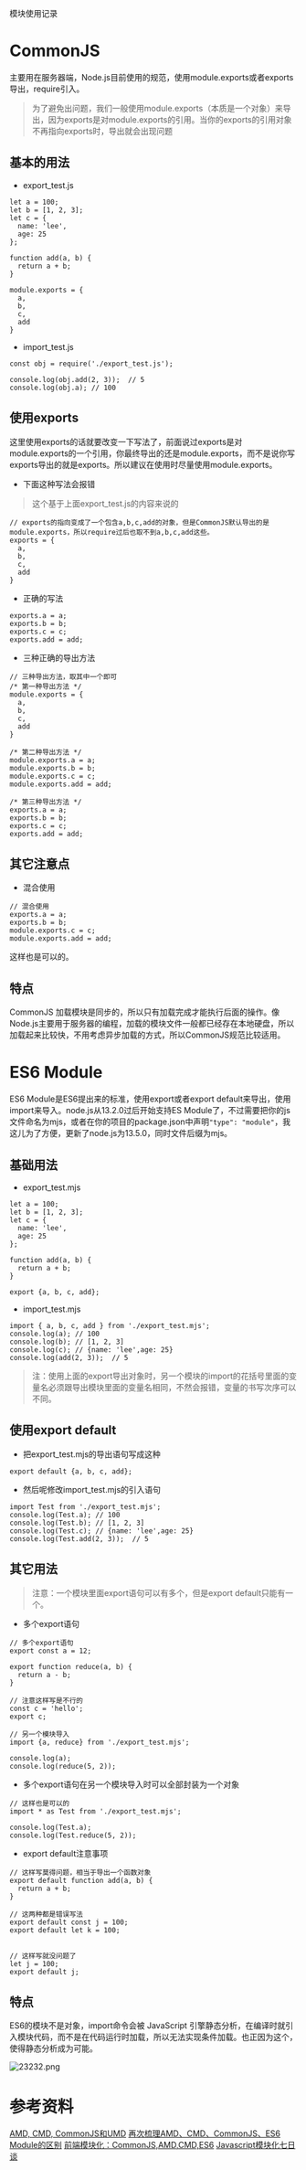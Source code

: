 模块使用记录

# CommonJS
主要用在服务器端，Node.js目前使用的规范，使用module.exports或者exports导出，require引入。

> 为了避免出问题，我们一般使用module.exports（本质是一个对象）来导出，因为exports是对module.exports的引用。当你的exports的引用对象不再指向exports时，导出就会出现问题

## 基本的用法

- export_test.js
```
let a = 100;
let b = [1, 2, 3];
let c = {
  name: 'lee',
  age: 25
};

function add(a, b) {
  return a + b;
}

module.exports = {
  a,
  b,
  c,
  add
}
```

- import_test.js
```
const obj = require('./export_test.js');

console.log(obj.add(2, 3));  // 5
console.log(obj.a); // 100
```

## 使用exports
这里使用exports的话就要改变一下写法了，前面说过exports是对module.exports的一个引用，你最终导出的还是module.exports，而不是说你写exports导出的就是exports。所以建议在使用时尽量使用module.exports。

- 下面这种写法会报错

> 这个基于上面export_test.js的内容来说的

```
// exports的指向变成了一个包含a,b,c,add的对象，但是CommonJS默认导出的是module.exports，所以require过后也取不到a,b,c,add这些。
exports = {
  a,
  b,
  c,
  add
}
```
- 正确的写法
```
exports.a = a;
exports.b = b;
exports.c = c;
exports.add = add;
```
- 三种正确的导出方法
```
// 三种导出方法，取其中一个即可
/* 第一种导出方法 */
module.exports = {
  a,
  b,
  c,
  add
}

/* 第二种导出方法 */
module.exports.a = a;
module.exports.b = b;
module.exports.c = c;
module.exports.add = add;

/* 第三种导出方法 */
exports.a = a;
exports.b = b;
exports.c = c;
exports.add = add;
```

## 其它注意点

- 混合使用
```
// 混合使用
exports.a = a;
exports.b = b;
module.exports.c = c;
module.exports.add = add;
```
这样也是可以的。

## 特点
CommonJS 加载模块是同步的，所以只有加载完成才能执行后面的操作。像Node.js主要用于服务器的编程，加载的模块文件一般都已经存在本地硬盘，所以加载起来比较快，不用考虑异步加载的方式，所以CommonJS规范比较适用。

# ES6 Module
ES6 Module是ES6提出来的标准，使用export或者export default来导出，使用import来导入。node.js从13.2.0过后开始支持ES Module了，不过需要把你的js文件命名为mjs，或者在你的项目的package.json中声明`"type": "module"`，我这儿为了方便，更新了node.js为13.5.0，同时文件后缀为mjs。

## 基础用法

- export_test.mjs
```
let a = 100;
let b = [1, 2, 3];
let c = {
  name: 'lee',
  age: 25
};

function add(a, b) {
  return a + b;
}

export {a, b, c, add};
```
- import_test.mjs
```
import { a, b, c, add } from './export_test.mjs';
console.log(a); // 100
console.log(b); // [1, 2, 3]
console.log(c); // {name: 'lee',age: 25}
console.log(add(2, 3));  // 5
```
> 注：使用上面的export导出对象时，另一个模块的import的花括号里面的变量名必须跟导出模块里面的变量名相同，不然会报错，变量的书写次序可以不同。

## 使用export default

- 把export_test.mjs的导出语句写成这种
```
export default {a, b, c, add};
```

- 然后呢修改import_test.mjs的引入语句
```
import Test from './export_test.mjs';
console.log(Test.a); // 100
console.log(Test.b); // [1, 2, 3]
console.log(Test.c); // {name: 'lee',age: 25}
console.log(Test.add(2, 3));  // 5
```

## 其它用法

> 注意：一个模块里面export语句可以有多个，但是export default只能有一个。

- 多个export语句
```
// 多个export语句
export const a = 12;

export function reduce(a, b) {
  return a - b;
}

// 注意这样写是不行的
const c = 'hello';
export c;

// 另一个模块导入
import {a, reduce} from './export_test.mjs';

console.log(a);
console.log(reduce(5, 2));
```
- 多个export语句在另一个模块导入时可以全部封装为一个对象
```
// 这样也是可以的
import * as Test from './export_test.mjs';

console.log(Test.a);
console.log(Test.reduce(5, 2));
```

- export default注意事项
```
// 这样写莫得问题，相当于导出一个函数对象
export default function add(a, b) {
  return a + b;
}

// 这两种都是错误写法
export default const j = 100;
export default let k = 100;


// 这样写就没问题了
let j = 100;
export default j;
```

## 特点
ES6的模块不是对象，import命令会被 JavaScript 引擎静态分析，在编译时就引入模块代码，而不是在代码运行时加载，所以无法实现条件加载。也正因为这个，使得静态分析成为可能。

![23232.png](https://i.loli.net/2019/12/27/t9KDGv2c81iWhql.png)

# 参考资料
[AMD, CMD, CommonJS和UMD](https://segmentfault.com/a/1190000004873947)
[再次梳理AMD、CMD、CommonJS、ES6 Module的区别](https://juejin.im/post/5db95e3a6fb9a020704bcd8d)
[前端模块化：CommonJS,AMD,CMD,ES6](https://juejin.im/post/5aaa37c8f265da23945f365c)
[Javascript模块化七日谈](http://huangxuan.me/js-module-7day/#/)